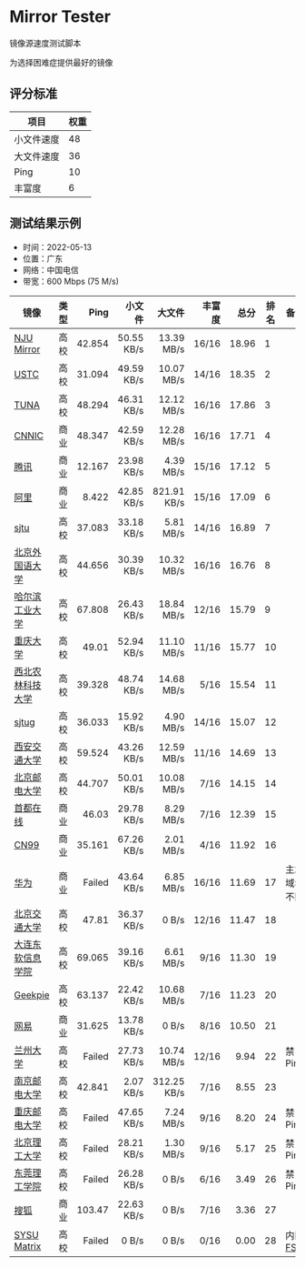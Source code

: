 # Mirror Tester
镜像源速度测试脚本

为选择困难症提供最好的镜像

## 评分标准

| 项目 | 权重 |
| --- | --- |
| 小文件速度 | 48 |
| 大文件速度 | 36 |
| Ping | 10 |
| 丰富度 | 6 |

## 测试结果示例
* 时间：2022-05-13
* 位置：广东
* 网络：中国电信
* 带宽：600 Mbps (75 M/s)

| 镜像 | 类型 | Ping | 小文件 | 大文件 | 丰富度 | 总分 | 排名 | 备注 |
| --- | --- | --: | --: | --: | --: | --: | --- | --- |
| [NJU Mirror](https://mirrors.nju.edu.cn) | 高校 | 42.854 | 50.55 KB/s | 13.39 MB/s | 16/16 | 18.96 | 1 |  |
| [USTC](https://mirrors.ustc.edu.cn) | 高校 | 31.094 | 49.59 KB/s | 10.07 MB/s | 14/16 | 18.35 | 2 |  |
| [TUNA](https://mirrors.tuna.tsinghua.edu.cn) | 高校 | 48.294 | 46.31 KB/s | 12.12 MB/s | 16/16 | 17.86 | 3 |  |
| [CNNIC](https://mirrors.cnnic.cn) | 商业 | 48.347 | 42.59 KB/s | 12.28 MB/s | 16/16 | 17.71 | 4 |  |
| [腾讯](https://mirrors.tencent.com) | 商业 | 12.167 | 23.98 KB/s | 4.39 MB/s | 15/16 | 17.12 | 5 |  |
| [阿里](https://mirrors.aliyun.com) | 商业 | 8.422 | 42.85 KB/s | 821.91 KB/s | 15/16 | 17.09 | 6 |  |
| [sjtu](https://mirror.sjtu.edu.cn) | 高校 | 37.083 | 33.18 KB/s | 5.81 MB/s | 14/16 | 16.89 | 7 |  |
| [北京外国语大学](https://mirrors.bfsu.edu.cn) | 高校 | 44.656 | 30.39 KB/s | 10.32 MB/s | 16/16 | 16.76 | 8 |  |
| [哈尔滨工业大学](https://mirrors.hit.edu.cn) | 高校 | 67.808 | 26.43 KB/s | 18.84 MB/s | 12/16 | 15.79 | 9 |  |
| [重庆大学](https://mirrors.cqu.edu.cn) | 高校 | 49.01 | 52.94 KB/s | 11.10 MB/s | 11/16 | 15.77 | 10 |  |
| [西北农林科技大学](https://mirrors.nwafu.edu.cn) | 高校 | 39.328 | 48.74 KB/s | 14.68 MB/s | 5/16 | 15.54 | 11 |  |
| [sjtug](https://mirrors.sjtug.sjtu.edu.cn) | 高校 | 36.033 | 15.92 KB/s | 4.90 MB/s | 14/16 | 15.07 | 12 |  |
| [西安交通大学](https://mirrors.xjtu.edu.cn) | 高校 | 59.524 | 43.26 KB/s | 12.59 MB/s | 11/16 | 14.69 | 13 |  |
| [北京邮电大学](https://mirrors.bupt.edu.cn) | 高校 | 44.707 | 50.01 KB/s | 10.08 MB/s | 7/16 | 14.15 | 14 |  |
| [首都在线](https://mirrors.yun-idc.com) | 商业 | 46.03 | 29.78 KB/s | 8.29 MB/s | 7/16 | 12.39 | 15 |  |
| [CN99](https://mirrors.cn99.com) | 商业 | 35.161 | 67.26 KB/s | 2.01 MB/s | 4/16 | 11.92 | 16 |  |
| [华为](https://repo.huaweicloud.com) | 商业 | Failed | 43.64 KB/s | 6.85 MB/s | 16/16 | 11.69 | 17 | 主站域名不同 |
| [北京交通大学](https://mirror.bjtu.edu.cn) | 高校 | 47.81 | 36.37 KB/s | 0 B/s | 12/16 | 11.47 | 18 |  |
| [大连东软信息学院](https://mirrors.neusoft.edu.cn) | 高校 | 69.065 | 39.16 KB/s | 6.61 MB/s | 9/16 | 11.30 | 19 |  |
| [Geekpie](https://mirrors.shanghaitech.edu.cn) | 高校 | 63.137 | 22.42 KB/s | 10.68 MB/s | 7/16 | 11.23 | 20 |  |
| [网易](https://mirrors.163.com) | 商业 | 31.625 | 13.78 KB/s | 0 B/s | 8/16 | 10.50 | 21 |  |
| [兰州大学](https://mirror.lzu.edu.cn) | 高校 | Failed | 27.73 KB/s | 10.74 MB/s | 12/16 | 9.94 | 22 | 禁 Ping |
| [南京邮电大学](https://mirrors.njupt.edu.cn) | 高校 | 42.841 | 2.07 KB/s | 312.25 KB/s | 7/16 | 8.55 | 23 |  |
| [重庆邮电大学](https://mirrors.cqupt.edu.cn) | 高校 | Failed | 47.65 KB/s | 7.24 MB/s | 9/16 | 8.20 | 24 | 禁 Ping |
| [北京理工大学](https://mirror.bit.edu.cn) | 高校 | Failed | 28.21 KB/s | 1.30 MB/s | 9/16 | 5.17 | 25 | 禁 Ping |
| [东莞理工学院](https://mirrors.dgut.edu.cn) | 高校 | Failed | 26.28 KB/s | 0 B/s | 6/16 | 3.49 | 26 | 禁 Ping |
| [搜狐](https://mirrors.sohu.com) | 商业 | 103.47 | 22.63 KB/s | 0 B/s | 7/16 | 3.36 | 27 |  |
| [SYSU Matrix](https://mirrors.matrix.moe) | 高校 | Failed | 0 B/s | 0 B/s | 0/16 | 0.00 | 28 | 内网 [FS](mirrors.py#L106) |
